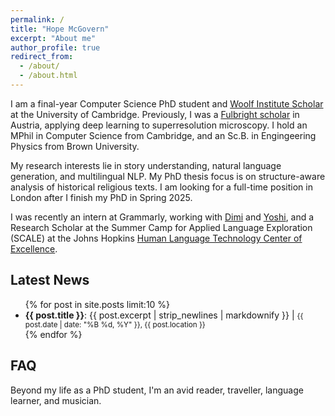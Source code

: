 ```yaml
---
permalink: /
title: "Hope McGovern"
excerpt: "About me"
author_profile: true
redirect_from: 
  - /about/
  - /about.html
---
```


I am a final-year Computer Science PhD student and [Woolf Institute Scholar](https://www.woolf.cam.ac.uk/people/hope-mcgovern) at the University of Cambridge. Previously, I was a [Fulbright scholar](https://fulbrightscholars.org/) in Austria, applying deep learning to superresolution microscopy. I hold an MPhil in Computer Science from Cambridge, and an Sc.B. in Engingeering Physics from Brown University.

My research interests lie in story understanding, natural language generation, and multilingual NLP. My PhD thesis focus is on structure-aware analysis of historical religious texts. I am looking for a full-time position in London after I finish my PhD in Spring 2025.

I was recently an intern at Grammarly, working with [Dimi](https://scholar.google.gr/citations?user=8ZsPobcAAAAJ&hl=en) and [Yoshi](https://yoshi-suhara.com/), and a Research Scholar at the Summer Camp for Applied Language Exploration (SCALE) at the Johns Hopkins [Human Language Technology Center of Excellence](https://hltcoe.jhu.edu/). 

<div class="news-widget">
    <h2>Latest News</h2>
    <ul>
        {% for post in site.posts limit:10 %}
            <li>
                <strong>{{ post.title }}</strong>: {{ post.excerpt | strip_newlines | markdownify }} | <small>{{ post.date | date: "%B %d, %Y" }}, {{ post.location }}</small>
            </li>
        {% endfor %}
    </ul>
</div>

## FAQ
Beyond my life as a PhD student, I'm an avid reader, traveller, language learner, and musician.